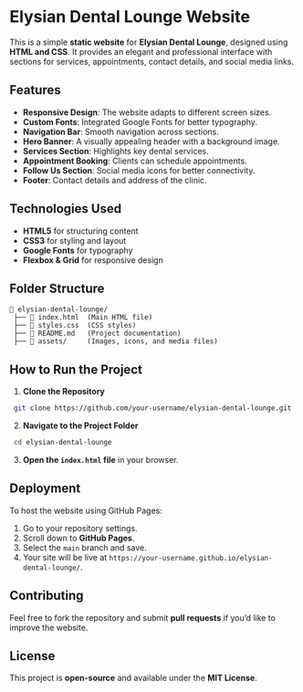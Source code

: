 # Elysian Dental Lounge Website

This is a simple **static website** for **Elysian Dental Lounge**, designed using **HTML and CSS**. It provides an elegant and professional interface with sections for services, appointments, contact details, and social media links.

## Features
- **Responsive Design**: The website adapts to different screen sizes.
- **Custom Fonts**: Integrated Google Fonts for better typography.
- **Navigation Bar**: Smooth navigation across sections.
- **Hero Banner**: A visually appealing header with a background image.
- **Services Section**: Highlights key dental services.
- **Appointment Booking**: Clients can schedule appointments.
- **Follow Us Section**: Social media icons for better connectivity.
- **Footer**: Contact details and address of the clinic.

## Technologies Used
- **HTML5** for structuring content
- **CSS3** for styling and layout
- **Google Fonts** for typography
- **Flexbox & Grid** for responsive design

## Folder Structure
```
📂 elysian-dental-lounge/
 ├── 📄 index.html  (Main HTML file)
 ├── 📄 styles.css  (CSS styles)
 ├── 📄 README.md   (Project documentation)
 ├── 📂 assets/     (Images, icons, and media files)
```

## How to Run the Project
1. **Clone the Repository**
```sh
 git clone https://github.com/your-username/elysian-dental-lounge.git
```
2. **Navigate to the Project Folder**
```sh
 cd elysian-dental-lounge
```
3. **Open the `index.html` file** in your browser.

## Deployment
To host the website using GitHub Pages:
1. Go to your repository settings.
2. Scroll down to **GitHub Pages**.
3. Select the `main` branch and save.
4. Your site will be live at `https://your-username.github.io/elysian-dental-lounge/`.

## Contributing
Feel free to fork the repository and submit **pull requests** if you’d like to improve the website.

## License
This project is **open-source** and available under the **MIT License**.

